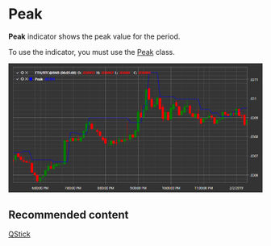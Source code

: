 # Peak

**Peak** indicator shows the peak value for the period. 

To use the indicator, you must use the [Peak](xref:StockSharp.Algo.Indicators.Peak) class. 

![IndicatorPeak](../images/IndicatorPeak.png)

## Recommended content

[QStick](IndicatorQStick.md)
